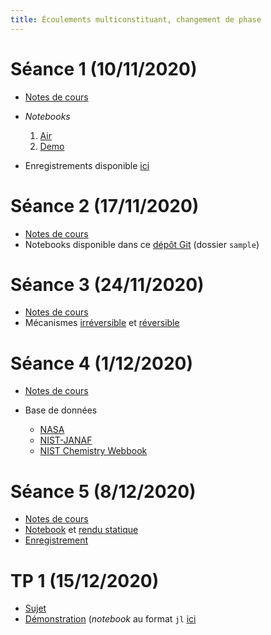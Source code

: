 ```yaml
---
title: Écoulements multiconstituant, changement de phase
---
```


# Séance 1 (10/11/2020)

* [Notes de cours](20201110/notes.pdf)
* *Notebooks*

	1. [Air](20201110/air.html)
	1. [Demo](20201110/demo.html)

* Enregistrements disponible [ici](https://filesender.renater.fr/?s=download&token=e59050b9-07de-469d-80ff-90d328eee755)

# Séance 2 (17/11/2020)

* [Notes de cours](20201117/notes.pdf)
* Notebooks disponible dans ce [dépôt Git](https://github.com/vlc1/mft-3-1-2.jl) (dossier `sample`)

# Séance 3 (24/11/2020)

* [Notes de cours](20201124/notes.pdf)
* Mécanismes [irréversible](20201124/irreversible.pdf) et [réversible](20201124/reversible.pdf)

# Séance 4 (1/12/2020)

* [Notes de cours](20201201/notes.pdf)
* Base de données

	- [NASA](http://combustion.berkeley.edu/gri-mech/data/nasa_plnm.html)
	- [NIST-JANAF](https://janaf.nist.gov/)
	- [NIST Chemistry Webbook](https://webbook.nist.gov/)

# Séance 5 (8/12/2020)

* [Notes de cours](20201208/notes.pdf)
* [Notebook](20201208/notebook.jl) et [rendu statique](20201208/notebook.html)
* [Enregistrement](https://filesender.renater.fr/?s=download&token=b02e8766-26bb-422b-a5fe-bfaabdc5fcc6)

# TP 1 (15/12/2020)

* [Sujet](tp/20201214/sujet.html)
* [Démonstration](tp/20201214/demo.html) (*notebook* au format `jl` [ici](tp/20201214/demo.jl)


